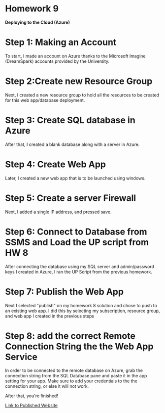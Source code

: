# Homework 9 

**Deploying to the Cloud (Azure)**

# Step 1: Making an Account

To start, I made an account on Azure thanks to the Microsoft Imagine (DreamSpark) accounts provided by the University.

# Step 2:Create new Resource Group

Next, I created a new resource group to hold all the resources to be created for this web app/database deployment.

# Step 3: Create SQL database in Azure 

After that, I created a blank database along with a server in Azure. 

# Step 4: Create Web App

Later, I created a new web app that is to be launched using windows. 

# Step 5: Create a server Firewall 

Next, I added a single IP address, and pressed save. 

# Step 6: Connect to Database from SSMS and Load the UP script from HW 8

After connecting the database using my SQL server and admin/password keys I created in Azure, I ran the UP Script from the previous homework. 

# Step 7: Publish the Web App 

Next I selected "publish" on my homework 8 solution and chose to push to an existing web app. I did this by selecting my subscription, resource group, and web app I created in the previous steps

# Step 8: add the correct Remote Connection String the the Web App Service

In order to be connected to the remote database on Azure, grab the connection string from the SQL Database pane and paste it in the app setting for your app. Make sure to add your credentials to the the connection string, or else it will not work. 

After that, you're finished! 

[Link to Published Website](http://homework8artistry.azurewebsites.net/)



